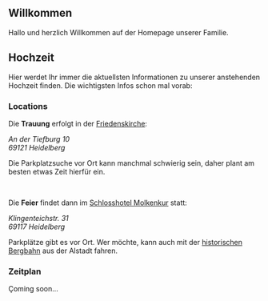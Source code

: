## Willkommen

Hallo und herzlich Willkommen auf der Homepage unserer Familie.

## Hochzeit

Hier werdet Ihr immer die aktuellsten Informationen zu unserer anstehenden Hochzeit finden. Die wichtigsten Infos schon mal vorab:

### Locations

Die **Trauung** erfolgt in der [Friedenskirche](https://friedensgemeinde-handschuhsheim.de/):

_An der Tiefburg 10 <br>
69121 Heidelberg_

Die Parkplatzsuche vor Ort kann manchmal schwierig sein, daher plant am besten etwas Zeit hierfür ein.

<br>

Die **Feier** findet dann im [Schlosshotel Molkenkur](https://www.molkenkur.de/) statt:

_Klingenteichstr. 31 <br>
69117 Heidelberg_

Parkplätze gibt es vor Ort. Wer möchte, kann auch mit der [historischen Bergbahn](https://www.bergbahn-heidelberg.de/) aus der Alstadt fahren.

### Zeitplan

Çoming soon...
